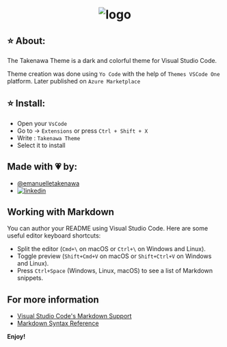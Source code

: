 <h1 align="center">
     <img src="https://i.ibb.co/WWNgwv8/Captura-de-tela-2023-03-06-193754.png" alt="logo">
</h1>

## ⭐ About:

The Takenawa Theme is a dark and colorful theme for Visual Studio Code.

Theme creation was done using `Yo Code` with the help of `Themes VSCode One` platform. Later published on `Azure Marketplace`

## ⭐ Install:

- Open your `VsCode`
- Go to -> `Extensions` or press `Ctrl + Shift + X`
- Write : `Takenawa Theme`
- Select it to install

## Made with 💗 by:

- [@emanuelletakenawa](https://github.com/emanuelletakenawa)
- [![linkedin](https://img.shields.io/badge/-Acesse%20meu%20LinkedIn-pink)](https://www.linkedin.com/in/emanuelle-takenawa-32b6a1257)

## Working with Markdown

You can author your README using Visual Studio Code. Here are some useful editor keyboard shortcuts:

- Split the editor (`Cmd+\` on macOS or `Ctrl+\` on Windows and Linux).
- Toggle preview (`Shift+Cmd+V` on macOS or `Shift+Ctrl+V` on Windows and Linux).
- Press `Ctrl+Space` (Windows, Linux, macOS) to see a list of Markdown snippets.

## For more information

- [Visual Studio Code's Markdown Support](http://code.visualstudio.com/docs/languages/markdown)
- [Markdown Syntax Reference](https://help.github.com/articles/markdown-basics/)

**Enjoy!**
